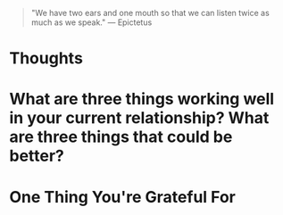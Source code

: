 
> \"We have two ears and one mouth so that we can listen twice as much as we speak.\" — Epictetus

# Thoughts

# What are three things working well in your current relationship? What are three things that could be better?

# One Thing You're Grateful For

